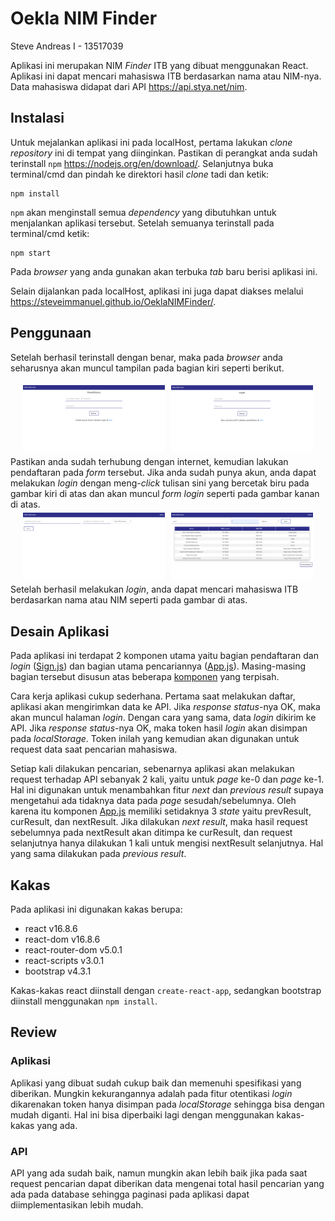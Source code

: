 # Oekla NIM Finder
Steve Andreas I - 13517039

Aplikasi ini merupakan NIM <i>Finder</i> ITB yang dibuat menggunakan React. Aplikasi ini dapat mencari mahasiswa ITB berdasarkan nama atau NIM-nya. Data mahasiswa didapat dari API https://api.stya.net/nim. 


## Instalasi
Untuk mejalankan aplikasi ini pada localHost, pertama lakukan <i>clone repository</i> ini di tempat yang diinginkan. Pastikan di perangkat anda sudah terinstall <code>npm</code> https://nodejs.org/en/download/. Selanjutnya buka terminal/cmd dan pindah ke direktori hasil <i>clone</i> tadi dan ketik:

```
npm install
```
<code>npm</code> akan menginstall semua <i>dependency</i> yang dibutuhkan untuk menjalankan aplikasi tersebut. Setelah semuanya terinstall pada terminal/cmd ketik:
```
npm start
```
Pada <i>browser</i> yang anda gunakan akan terbuka <i>tab</i> baru berisi aplikasi ini.

Selain dijalankan pada localHost, aplikasi ini juga dapat diakses melalui https://steveimmanuel.github.io/OeklaNIMFinder/.
## Penggunaan
Setelah berhasil terinstall dengan benar, maka pada <i>browser</i> anda seharusnya akan muncul tampilan pada bagian kiri seperti berikut.
<div style='text-align:center'>
<img style='margin:5px' src='img/daftar.PNG' width=45%><img style='margin:5px' src='img/login.PNG' width=45%>
</div>
Pastikan anda sudah terhubung dengan internet, kemudian lakukan pendaftaran pada <i>form</i> tersebut. Jika anda sudah punya akun, anda dapat melakukan <i>login</i> dengan meng-<i>click</i> tulisan sini yang bercetak biru pada gambar kiri di atas dan akan muncul <i>form login</i> seperti pada gambar kanan di atas. 
<div style='text-align:center'>
<img style='margin:5px' src='img/app.PNG' width=45%><img style='margin:5px' src='img/appres.PNG' width=45%>
</div>
Setelah berhasil melakukan <i>login</i>, anda dapat mencari mahasiswa ITB berdasarkan nama atau NIM seperti pada gambar di atas.

## Desain Aplikasi
Pada aplikasi ini terdapat 2 komponen utama yaitu bagian pendaftaran dan <i>login</i> ([Sign.js](src/Sign.js)) dan bagian utama pencariannya ([App.js](src/App.js)). Masing-masing bagian tersebut disusun atas beberapa [komponen](src/components) yang terpisah.

Cara kerja aplikasi cukup sederhana. Pertama saat melakukan daftar, aplikasi akan mengirimkan data ke API. Jika <i>response status</i>-nya OK, maka akan muncul halaman <i>login</i>. Dengan cara yang sama, data <i>login</i> dikirim ke API. Jika <i>response status</i>-nya OK, maka token hasil <i>login</i> akan disimpan pada <i>localStorage</i>. Token inilah yang kemudian akan digunakan untuk request data saat pencarian mahasiswa. 

Setiap kali dilakukan pencarian, sebenarnya aplikasi akan melakukan request terhadap API sebanyak 2 kali, yaitu untuk <i>page</i> ke-0 dan <i>page</i> ke-1. Hal ini digunakan untuk menambahkan fitur <i>next</i> dan <i>previous result</i> supaya mengetahui ada tidaknya data pada <i>page</i> sesudah/sebelumnya. Oleh karena itu komponen [App.js](src/App.js) memiliki setidaknya 3 <i>state</i> yaitu prevResult, curResult, dan nextResult. Jika dilakukan <i>next result</i>, maka hasil request sebelumnya pada nextResult akan ditimpa ke curResult, dan request selanjutnya hanya dilakukan 1 kali untuk mengisi nextResult selanjutnya. Hal yang sama dilakukan pada <i>previous result</i>.

## Kakas
Pada aplikasi ini digunakan kakas berupa:
<ul>
<li>react v16.8.6
<li>react-dom v16.8.6
<li>react-router-dom v5.0.1
<li>react-scripts v3.0.1
<li>bootstrap v4.3.1
</ul>
Kakas-kakas react diinstall dengan <code>create-react-app</code>, sedangkan bootstrap diinstall menggunakan <code>npm install</code>.

## Review
### Aplikasi
Aplikasi yang dibuat sudah cukup baik dan memenuhi spesifikasi yang diberikan. Mungkin kekurangannya adalah pada fitur otentikasi <i>login</i> dikarenakan token hanya disimpan pada <i>localStorage</i> sehingga bisa dengan mudah diganti. Hal ini bisa diperbaiki lagi dengan menggunakan kakas-kakas yang ada.
### API
API yang ada sudah baik, namun mungkin akan lebih baik jika pada saat request pencarian dapat diberikan data mengenai total hasil pencarian yang ada pada database sehingga paginasi pada aplikasi dapat diimplementasikan lebih mudah.